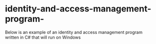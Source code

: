 # identity-and-access-management-program-
Below is an example of an identity and access management program written in C# that will run on Windows
